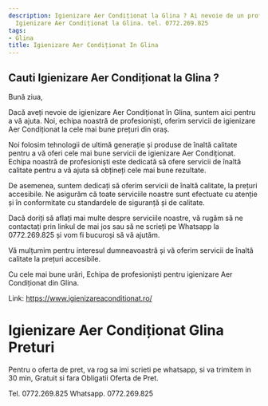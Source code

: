 ```yaml
---
description: Igienizare Aer Condiționat la Glina ? Ai nevoie de un profesionist in
  Igienizare Aer Condiționat la Glina. tel. 0772.269.825
tags:
- Glina
title: Igienizare Aer Condiționat In Glina
---
```



## Cauti Igienizare Aer Condiționat la Glina ?

Bună ziua, 

Dacă aveți nevoie de igienizare Aer Condiționat în Glina, suntem aici pentru a vă ajuta. Noi, echipa noastră de profesioniști, oferim servicii de igienizare Aer Condiționat la cele mai bune prețuri din oraș.

Noi folosim tehnologii de ultimă generație și produse de înaltă calitate pentru a vă oferi cele mai bune servicii de igienizare Aer Condiționat. Echipa noastră de profesioniști este dedicată să ofere servicii de înaltă calitate pentru a vă ajuta să obțineți cele mai bune rezultate.

De asemenea, suntem dedicați să oferim servicii de înaltă calitate, la prețuri accesibile. Ne asigurăm că toate serviciile noastre sunt efectuate cu atenție și în conformitate cu standardele de siguranță și de calitate.

Dacă doriți să aflați mai multe despre serviciile noastre, vă rugăm să ne contactați prin linkul de mai jos sau să ne scrieți pe Whatsapp la 0772.269.825 și vom fi bucuroși să vă ajutăm.

Vă mulțumim pentru interesul dumneavoastră și vă oferim servicii de înaltă calitate la prețuri accesibile.

Cu cele mai bune urări,
Echipa de profesioniști pentru igienizare Aer Condiționat din Glina.

Link: https://www.igienizareaconditionat.ro/

# Igienizare Aer Condiționat Glina Preturi
Pentru o oferta de pret, va rog sa imi scrieti pe whatsapp, si va trimitem in 30 min, Gratuit si fara Obligatii Oferta de Pret.

Tel. 0772.269.825
Whatsapp. 0772.269.825
